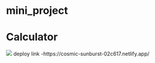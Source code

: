 # mini_project

<h1>Calculator</h1>
<img src="https://stellular-tapioca-b494fa.netlify.app/img/Screenshot%20(1229).png"></img>
deploy link -https://cosmic-sunburst-02c617.netlify.app/
